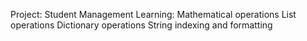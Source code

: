 Project: Student Management
Learning:
Mathematical operations
List operations
Dictionary operations
String indexing and formatting

